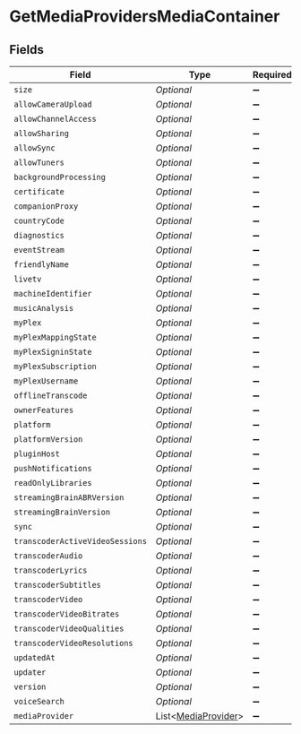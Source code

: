 # GetMediaProvidersMediaContainer


## Fields

| Field                                                           | Type                                                            | Required                                                        | Description                                                     |
| --------------------------------------------------------------- | --------------------------------------------------------------- | --------------------------------------------------------------- | --------------------------------------------------------------- |
| `size`                                                          | *Optional<Long>*                                                | :heavy_minus_sign:                                              | N/A                                                             |
| `allowCameraUpload`                                             | *Optional<Boolean>*                                             | :heavy_minus_sign:                                              | N/A                                                             |
| `allowChannelAccess`                                            | *Optional<Boolean>*                                             | :heavy_minus_sign:                                              | N/A                                                             |
| `allowSharing`                                                  | *Optional<Boolean>*                                             | :heavy_minus_sign:                                              | N/A                                                             |
| `allowSync`                                                     | *Optional<Boolean>*                                             | :heavy_minus_sign:                                              | N/A                                                             |
| `allowTuners`                                                   | *Optional<Boolean>*                                             | :heavy_minus_sign:                                              | N/A                                                             |
| `backgroundProcessing`                                          | *Optional<Boolean>*                                             | :heavy_minus_sign:                                              | N/A                                                             |
| `certificate`                                                   | *Optional<Boolean>*                                             | :heavy_minus_sign:                                              | N/A                                                             |
| `companionProxy`                                                | *Optional<Boolean>*                                             | :heavy_minus_sign:                                              | N/A                                                             |
| `countryCode`                                                   | *Optional<String>*                                              | :heavy_minus_sign:                                              | N/A                                                             |
| `diagnostics`                                                   | *Optional<String>*                                              | :heavy_minus_sign:                                              | N/A                                                             |
| `eventStream`                                                   | *Optional<Boolean>*                                             | :heavy_minus_sign:                                              | N/A                                                             |
| `friendlyName`                                                  | *Optional<String>*                                              | :heavy_minus_sign:                                              | N/A                                                             |
| `livetv`                                                        | *Optional<Long>*                                                | :heavy_minus_sign:                                              | N/A                                                             |
| `machineIdentifier`                                             | *Optional<String>*                                              | :heavy_minus_sign:                                              | N/A                                                             |
| `musicAnalysis`                                                 | *Optional<Long>*                                                | :heavy_minus_sign:                                              | N/A                                                             |
| `myPlex`                                                        | *Optional<Boolean>*                                             | :heavy_minus_sign:                                              | N/A                                                             |
| `myPlexMappingState`                                            | *Optional<String>*                                              | :heavy_minus_sign:                                              | N/A                                                             |
| `myPlexSigninState`                                             | *Optional<String>*                                              | :heavy_minus_sign:                                              | N/A                                                             |
| `myPlexSubscription`                                            | *Optional<Boolean>*                                             | :heavy_minus_sign:                                              | N/A                                                             |
| `myPlexUsername`                                                | *Optional<String>*                                              | :heavy_minus_sign:                                              | N/A                                                             |
| `offlineTranscode`                                              | *Optional<Long>*                                                | :heavy_minus_sign:                                              | N/A                                                             |
| `ownerFeatures`                                                 | *Optional<String>*                                              | :heavy_minus_sign:                                              | N/A                                                             |
| `platform`                                                      | *Optional<String>*                                              | :heavy_minus_sign:                                              | N/A                                                             |
| `platformVersion`                                               | *Optional<String>*                                              | :heavy_minus_sign:                                              | N/A                                                             |
| `pluginHost`                                                    | *Optional<Boolean>*                                             | :heavy_minus_sign:                                              | N/A                                                             |
| `pushNotifications`                                             | *Optional<Boolean>*                                             | :heavy_minus_sign:                                              | N/A                                                             |
| `readOnlyLibraries`                                             | *Optional<Boolean>*                                             | :heavy_minus_sign:                                              | N/A                                                             |
| `streamingBrainABRVersion`                                      | *Optional<Long>*                                                | :heavy_minus_sign:                                              | N/A                                                             |
| `streamingBrainVersion`                                         | *Optional<Long>*                                                | :heavy_minus_sign:                                              | N/A                                                             |
| `sync`                                                          | *Optional<Boolean>*                                             | :heavy_minus_sign:                                              | N/A                                                             |
| `transcoderActiveVideoSessions`                                 | *Optional<Long>*                                                | :heavy_minus_sign:                                              | N/A                                                             |
| `transcoderAudio`                                               | *Optional<Boolean>*                                             | :heavy_minus_sign:                                              | N/A                                                             |
| `transcoderLyrics`                                              | *Optional<Boolean>*                                             | :heavy_minus_sign:                                              | N/A                                                             |
| `transcoderSubtitles`                                           | *Optional<Boolean>*                                             | :heavy_minus_sign:                                              | N/A                                                             |
| `transcoderVideo`                                               | *Optional<Boolean>*                                             | :heavy_minus_sign:                                              | N/A                                                             |
| `transcoderVideoBitrates`                                       | *Optional<String>*                                              | :heavy_minus_sign:                                              | N/A                                                             |
| `transcoderVideoQualities`                                      | *Optional<String>*                                              | :heavy_minus_sign:                                              | N/A                                                             |
| `transcoderVideoResolutions`                                    | *Optional<String>*                                              | :heavy_minus_sign:                                              | N/A                                                             |
| `updatedAt`                                                     | *Optional<Long>*                                                | :heavy_minus_sign:                                              | N/A                                                             |
| `updater`                                                       | *Optional<Boolean>*                                             | :heavy_minus_sign:                                              | N/A                                                             |
| `version`                                                       | *Optional<String>*                                              | :heavy_minus_sign:                                              | N/A                                                             |
| `voiceSearch`                                                   | *Optional<Boolean>*                                             | :heavy_minus_sign:                                              | N/A                                                             |
| `mediaProvider`                                                 | List<[MediaProvider](../../models/operations/MediaProvider.md)> | :heavy_minus_sign:                                              | N/A                                                             |
